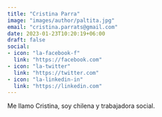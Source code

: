 ```yaml
---
title: "Cristina Parra"
image: "images/author/paltita.jpg"
email: "cristina.parrats@gmail.com"
date: 2023-01-23T10:20:19+06:00
draft: false
social:
- icon: "la-facebook-f"
  link: "https://facebook.com"
- icon: "la-twitter"
  link: "https://twitter.com"
- icon: "la-linkedin-in"
  link: "https://linkedin.com"
---
```


Me llamo Cristina, soy chilena y trabajadora social.